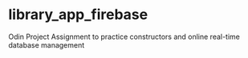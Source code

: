 # library_app_firebase
Odin Project Assignment to practice constructors and online real-time database management
